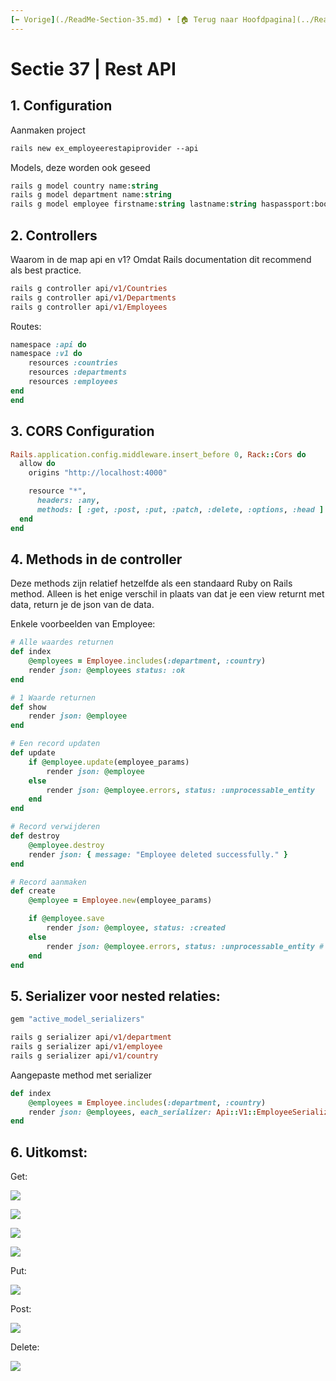 ```yaml
---
[⬅️ Vorige](./ReadMe-Section-35.md) • [🏠 Terug naar Hoofdpagina](../ReadMe.md) • [Volgende ➡️](./ReadMe-Section-37.md)
---
```


# Sectie 37 | Rest API

## 1. Configuration

Aanmaken project

```ps
rails new ex_employeerestapiprovider --api
```

Models, deze worden ook geseed

```ps
rails g model country name:string
rails g model department name:string
rails g model employee firstname:string lastname:string haspassport:boolean salary:integer birthdate:date hiredate:date gender:string notes:string email:string phone:string country:references department:references
```

## 2. Controllers

Waarom in de map api en v1? Omdat Rails documentation dit recommend als best practice.

```ps
rails g controller api/v1/Countries
rails g controller api/v1/Departments
rails g controller api/v1/Employees
```

Routes:

```rb
namespace :api do
namespace :v1 do
    resources :countries
    resources :departments
    resources :employees
end
end
```

## 3. CORS Configuration

```rb
Rails.application.config.middleware.insert_before 0, Rack::Cors do
  allow do
    origins "http://localhost:4000"

    resource "*",
      headers: :any,
      methods: [ :get, :post, :put, :patch, :delete, :options, :head ]
  end
end
```

## 4. Methods in de controller

Deze methods zijn relatief hetzelfde als een standaard Ruby on Rails method. Alleen is het enige verschil in plaats van dat je een view returnt met data, return je de json van de data.

Enkele voorbeelden van Employee:

```rb
# Alle waardes returnen
def index
    @employees = Employee.includes(:department, :country)
    render json: @employees status: :ok
end

# 1 Waarde returnen
def show
    render json: @employee
end

# Een record updaten
def update
    if @employee.update(employee_params)
        render json: @employee
    else
        render json: @employee.errors, status: :unprocessable_entity
    end
end

# Record verwijderen
def destroy
    @employee.destroy
    render json: { message: "Employee deleted successfully." }
end

# Record aanmaken
def create
    @employee = Employee.new(employee_params)

    if @employee.save
        render json: @employee, status: :created
    else
        render json: @employee.errors, status: :unprocessable_entity # 422
    end
end
```

## 5. Serializer voor nested relaties:

```rb
gem "active_model_serializers"
```

```ps
rails g serializer api/v1/department
rails g serializer api/v1/employee
rails g serializer api/v1/country
```

Aangepaste method met serializer

```rb
def index
    @employees = Employee.includes(:department, :country)
    render json: @employees, each_serializer: Api::V1::EmployeeSerializer,  status: :ok
end
```

## 6. Uitkomst:

Get:

![](../images/api-1.png)

![](../images/api-2.png)

![](../images/api-3.png)

![](../images/api-4.png)

Put:

![](../images/api-5.png)

Post:

![](../images/api-6.png)

Delete:

![](../images/api-7.png)
